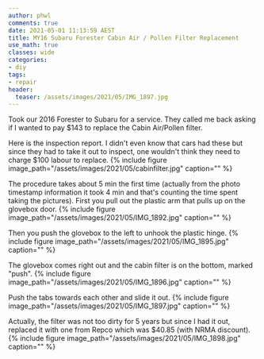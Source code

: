 ```yaml
---
author: phwl
comments: true
date: 2021-05-01 11:13:59 AEST
title: MY16 Subaru Forester Cabin Air / Pollen Filter Replacement
use_math: true
classes: wide
categories:
- diy
tags:
- repair
header:
  teaser: /assets/images/2021/05/IMG_1897.jpg
---
```

Took our 2016 Forester to Subaru for a service. They called me
back asking if I wanted to pay $143 to 
replace the Cabin Air/Pollen filter.

Here is the inspection report. I didn't even know that cars had these but since they had to take it out to
inspect, one wouldn't think they need to charge $100 labour to replace.
{% include figure image_path="/assets/images/2021/05/cabinfilter.jpg" caption="" %}

The procedure takes about 5 min the first time (actually from the photo timestamp information it took 4 min and that's counting the time spent taking the pictures). 
First you pull out the plastic arm that pulls up on the glovebox door. 
{% include figure image_path="/assets/images/2021/05/IMG_1892.jpg" caption="" %}

Then you push the glovebox to the left to unhook the plastic hinge.
{% include figure image_path="/assets/images/2021/05/IMG_1895.jpg" caption="" %}

The glovebox comes right out and the cabin filter is on the bottom, marked "push". 
{% include figure image_path="/assets/images/2021/05/IMG_1896.jpg" caption="" %}

Push the tabs towards each other and slide it out.
{% include figure image_path="/assets/images/2021/05/IMG_1897.jpg" caption="" %}

Actually, the filter was not too dirty for 5 years but since I had it out, replaced it with one from Repco which was $40.85 (with NRMA discount).
{% include figure image_path="/assets/images/2021/05/IMG_1898.jpg" caption="" %}
